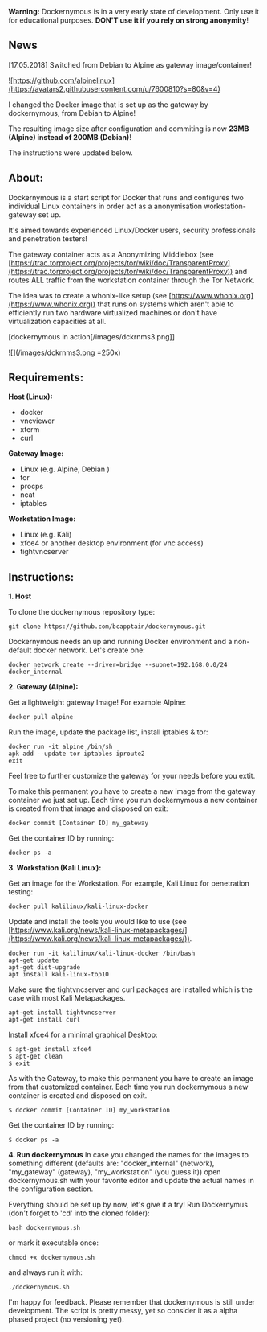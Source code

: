 ﻿**Warning:** 
Dockernymous is in a very early state of development. Only use it for educational purposes. 
**DON'T use it if you rely on strong anonymity**!

## News
[17.05.2018]
Switched from Debian to Alpine as gateway image/container!

![https://github.com/alpinelinux](https://avatars2.githubusercontent.com/u/7600810?s=80&v=4)

I changed the Docker image that is set up as the gateway by dockernymous, from Debian to Alpine!

The resulting image size after configuration and commiting is now **23MB (Alpine) instead of 200MB (Debian)**!

The instructions were updated below.

## **About:**

Dockernymous is a start script for Docker that runs and configures two individual Linux containers in order act as a anonymisation workstation-gateway set up.

It's aimed towards experienced Linux/Docker users, security professionals and penetration testers!

The gateway container acts as a Anonymizing Middlebox (see
[https://trac.torproject.org/projects/tor/wiki/doc/TransparentProxy](https://trac.torproject.org/projects/tor/wiki/doc/TransparentProxy)) and routes ALL traffic from the workstation container through the Tor Network.

The idea was to create a whonix-like setup (see [https://www.whonix.org](https://www.whonix.org)) that runs on
systems which aren't able to efficiently run two hardware virtualized machines or don't have virtualization capacities at all.


[dockernymous in action[/images/dckrnms3.png]]

![](/images/dckrnms3.png =250x)

## **Requirements:**

**Host (Linux):**
- docker
- vncviewer
- xterm
- curl

**Gateway Image:**
- Linux (e.g. Alpine, Debian )
- tor
- procps
- ncat
- iptables

**Workstation Image:**
 - Linux (e.g. Kali)
 - ‎xfce4 or another desktop environment (for vnc access) 
 - tightvncserver

## Instructions:

**1. Host**

To clone the dockernymous repository type:

    git clone https://github.com/bcapptain/dockernymous.git

Dockernymous needs an up and running Docker environment and a non-default docker network. Let's create one:

    docker network create --driver=bridge --subnet=192.168.0.0/24 docker_internal

**2. Gateway (Alpine):**

Get a lightweight gateway Image! For example Alpine:

    docker pull alpine

Run the image, update the package list, install iptables & tor:

    docker run -it alpine /bin/sh
    apk add --update tor iptables iproute2
    exit

Feel free to further customize the gateway for your needs before you extit.

To make this permanent you have to create a new image from the gateway container we just set up. Each time you run dockernymous a new container is created from that image and disposed on exit:

    docker commit [Container ID] my_gateway

Get the container ID by running:

    docker ps -a


**3. Workstation (Kali Linux):**

Get an image for the Workstation. For example, Kali Linux for penetration testing:

    docker pull kalilinux/kali-linux-docker

Update and install the tools you would like to use (see
[https://www.kali.org/news/kali-linux-metapackages/](https://www.kali.org/news/kali-linux-metapackages/)).

    docker run -it kalilinux/kali-linux-docker /bin/bash
    apt-get update
    apt-get dist-upgrade
    apt install kali-linux-top10

Make sure the tightvncserver and curl packages are installed which is the case with most Kali Metapackages.

    apt-get install tightvncserver
    apt-get install curl

Install xfce4 for a minimal graphical Desktop:

    $ apt-get install xfce4 
    $ apt-get clean
    $ exit

As with the Gateway, to make this permanent you have to create an image from that customized container. Each time you run dockernymous a new container is created and disposed on exit.

    $ docker commit [Container ID] my_workstation

Get the container ID by running:

    $ docker ps -a

**4. Run dockernymous**
In case you changed the names for the images to something different (defaults are: "docker_internal" (network), "my_gateway" (gateway), "my_workstation" (you guess it)) open dockernymous.sh with your favorite editor and update the actual names  in the configuration section.

Everything should be set up by now, let's give it a try!
Run Dockernymus (don't forget to 'cd' into the cloned folder):

    
    bash dockernymous.sh

 or mark it executable once:

    chmod +x dockernymous.sh 

and always run it with:

    ./dockernymous.sh


I'm happy for feedback. Please remember that dockernymous is still under development. The script is pretty messy, yet so consider it as a alpha phased project (no versioning yet).
